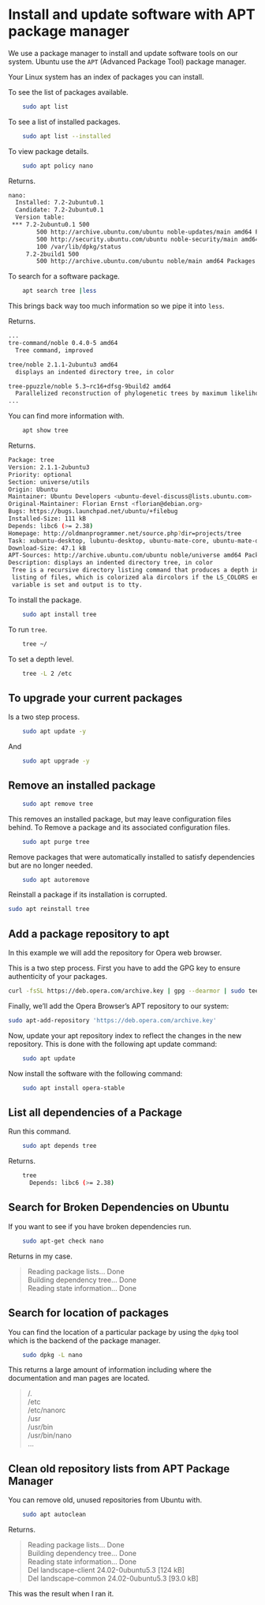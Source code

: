 # Install and update software with APT package manager

We use a package manager to install and update software tools on our system. Ubuntu use the ``APT`` (Advanced Package Tool) package manager.

Your Linux system has an index of packages you can install.

To see the list of packages available.

```bash
    sudo apt list
```

To see a list of installed packages.

```bash
    sudo apt list --installed
```

To view package details.

```bash
    sudo apt policy nano
```

Returns.

```bash
nano:
  Installed: 7.2-2ubuntu0.1
  Candidate: 7.2-2ubuntu0.1
  Version table:
 *** 7.2-2ubuntu0.1 500
        500 http://archive.ubuntu.com/ubuntu noble-updates/main amd64 Packages
        500 http://security.ubuntu.com/ubuntu noble-security/main amd64 Packages
        100 /var/lib/dpkg/status
     7.2-2build1 500
        500 http://archive.ubuntu.com/ubuntu noble/main amd64 Packages
```

To search for a software package.

```bash
    apt search tree |less
```

This brings back way too much information so we pipe it into ``less``.

Returns.

```bash
...
tre-command/noble 0.4.0-5 amd64
  Tree command, improved

tree/noble 2.1.1-2ubuntu3 amd64
  displays an indented directory tree, in color

tree-ppuzzle/noble 5.3~rc16+dfsg-9build2 amd64
  Parallelized reconstruction of phylogenetic trees by maximum likelihood
...
```

You can find more information with.

```bash
    apt show tree
```

Returns.

```bash
Package: tree
Version: 2.1.1-2ubuntu3
Priority: optional
Section: universe/utils
Origin: Ubuntu
Maintainer: Ubuntu Developers <ubuntu-devel-discuss@lists.ubuntu.com>
Original-Maintainer: Florian Ernst <florian@debian.org>
Bugs: https://bugs.launchpad.net/ubuntu/+filebug
Installed-Size: 111 kB
Depends: libc6 (>= 2.38)
Homepage: http://oldmanprogrammer.net/source.php?dir=projects/tree
Task: xubuntu-desktop, lubuntu-desktop, ubuntu-mate-core, ubuntu-mate-desktop, ubuntu-budgie-desktop-minimal, ubuntu-budgie-desktop, ubuntu-budgie-desktop-raspi, ubuntu-unity-desktop, ubuntucinnamon-desktop-minimal, ubuntucinnamon-desktop-raspi
Download-Size: 47.1 kB
APT-Sources: http://archive.ubuntu.com/ubuntu noble/universe amd64 Packages
Description: displays an indented directory tree, in color
 Tree is a recursive directory listing command that produces a depth indented
 listing of files, which is colorized ala dircolors if the LS_COLORS environment
 variable is set and output is to tty.
```

To install the package.

```bash
    sudo apt install tree
```

To run ``tree``.

```bash
    tree ~/
```

To set a depth level.

```bash
    tree -L 2 /etc
```

## To upgrade your current packages

Is a two step process.

```bash
    sudo apt update -y
```

And

```bash
    sudo apt upgrade -y
```

## Remove an installed package

```bash
    sudo apt remove tree
```

This removes an installed package, but may leave configuration files behind. To Remove a package and its associated configuration files.

```bash
    sudo apt purge tree
```

Remove packages that were automatically installed to satisfy dependencies but are no longer needed.

```bash
    sudo apt autoremove
```

Reinstall a package if its installation is corrupted.

```bash
sudo apt reinstall tree
```

## Add a package repository to apt

In this example we will add the repository for Opera web browser.

This is a two step process. First you have to add the GPG key to ensure authenticity of your packages.

```bash
curl -fsSL https://deb.opera.com/archive.key | gpg --dearmor | sudo tee /usr/share/keyrings/opera.gpg > /dev/null
```

Finally, we’ll add the Opera Browser’s APT repository to our system:

```bash
sudo apt-add-repository 'https://deb.opera.com/archive.key'
```

Now, update your apt repository index to reflect the changes in the new repository. This is done with the following apt update command:

```bash
    sudo apt update
```

Now install the software with the following command:

```bash
    sudo apt install opera-stable
```

## List all dependencies of a Package

Run this command.

```bash
    sudo apt depends tree
```

Returns.

```bash
    tree
      Depends: libc6 (>= 2.38)
```

## Search for Broken Dependencies on Ubuntu

If you want to see if you have broken dependencies run.

```bash
    sudo apt-get check nano
```

Returns in my case.

> Reading package lists... Done     
> Building dependency tree... Done      
> Reading state information... Done

## Search for location of packages

You can find the location of a particular package by using the ``dpkg`` tool which is the backend of the package manager.

```bash
    sudo dpkg -L nano
```

This returns a large amount of information including where the documentation and man pages are located.

> /.        
> /etc      
> /etc/nanorc       
> /usr      
> /usr/bin      
> /usr/bin/nano     
> ...

## Clean old repository lists from APT Package Manager

You can remove old, unused repositories from Ubuntu with.

```bash
    sudo apt autoclean
```

Returns.

> Reading package lists... Done     
> Building dependency tree... Done      
> Reading state information... Done     
> Del landscape-client 24.02-0ubuntu5.3 [124 kB]        
> Del landscape-common 24.02-0ubuntu5.3 [93.0 kB]

This was the result when I ran it.
